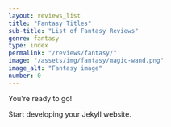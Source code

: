 ```yaml
---
layout: reviews_list
title: "Fantasy Titles"
sub-title: "List of Fantasy Reviews"
genre: fantasy
type: index
permalink: "/reviews/fantasy/"
image: "/assets/img/fantasy/magic-wand.png"
image_alt: "Fantasy image"
number: 0
---
```


You're ready to go!

Start developing your Jekyll website.
